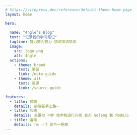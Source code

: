 ```yaml
---
# https://vitepress.dev/reference/default-theme-home-page
layout: home

hero:
  
  name: "4ngle’s Blog"
  text: "记录我的学习笔记"
  tagline: 努力努力努力 加油加油加油
  image:
    src: logo.png
    alt: 4ngle
  actions:
    - theme: brand
      text: 笔记
      link: /note-guide
    - theme: alt
      text: 资源
      link: /source-guide

features:
  - title: 前端
    details: 前端新手上路~
  - title: 后端
    details: 主要以 PHP 技术栈进行开发 会点 Golang 和 NodeJS
  - title: 运维
    details: rm -rf 命令一把梭
---
```


